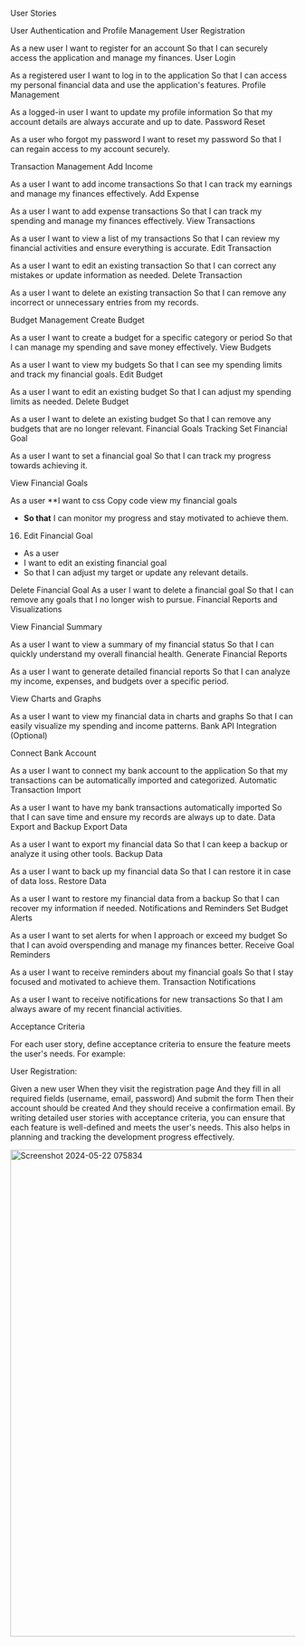 User Stories 

User Authentication and Profile Management
User Registration

As a new user
I want to register for an account
So that I can securely access the application and manage my finances.
User Login

As a registered user
I want to log in to the application
So that I can access my personal financial data and use the application's features.
Profile Management

As a logged-in user
I want to update my profile information
So that my account details are always accurate and up to date.
Password Reset

As a user who forgot my password
I want to reset my password
So that I can regain access to my account securely.


Transaction Management
Add Income

As a user
I want to add income transactions
So that I can track my earnings and manage my finances effectively.
Add Expense

As a user
I want to add expense transactions
So that I can track my spending and manage my finances effectively.
View Transactions

As a user
I want to view a list of my transactions
So that I can review my financial activities and ensure everything is accurate.
Edit Transaction

As a user
I want to edit an existing transaction
So that I can correct any mistakes or update information as needed.
Delete Transaction

As a user
I want to delete an existing transaction
So that I can remove any incorrect or unnecessary entries from my records.


Budget Management
Create Budget

As a user
I want to create a budget for a specific category or period
So that I can manage my spending and save money effectively.
View Budgets

As a user
I want to view my budgets
So that I can see my spending limits and track my financial goals.
Edit Budget

As a user
I want to edit an existing budget
So that I can adjust my spending limits as needed.
Delete Budget

As a user
I want to delete an existing budget
So that I can remove any budgets that are no longer relevant.
Financial Goals Tracking
Set Financial Goal

As a user
I want to set a financial goal
So that I can track my progress towards achieving it.

View Financial Goals

As a user
**I want to
css
Copy code
view my financial goals
- **So that** I can monitor my progress and stay motivated to achieve them.


16. Edit Financial Goal
- As a user
- I want to edit an existing financial goal
- So that I can adjust my target or update any relevant details.

Delete Financial Goal
As a user
I want to delete a financial goal
So that I can remove any goals that I no longer wish to pursue.
Financial Reports and Visualizations

View Financial Summary

As a user
I want to view a summary of my financial status
So that I can quickly understand my overall financial health.
Generate Financial Reports

As a user
I want to generate detailed financial reports
So that I can analyze my income, expenses, and budgets over a specific period.

View Charts and Graphs


As a user
I want to view my financial data in charts and graphs
So that I can easily visualize my spending and income patterns.
Bank API Integration (Optional)



Connect Bank Account

As a user
I want to connect my bank account to the application
So that my transactions can be automatically imported and categorized.
Automatic Transaction Import

As a user
I want to have my bank transactions automatically imported
So that I can save time and ensure my records are always up to date.
Data Export and Backup
Export Data

As a user
I want to export my financial data
So that I can keep a backup or analyze it using other tools.
Backup Data

As a user
I want to back up my financial data
So that I can restore it in case of data loss.
Restore Data

As a user
I want to restore my financial data from a backup
So that I can recover my information if needed.
Notifications and Reminders
Set Budget Alerts

As a user
I want to set alerts for when I approach or exceed my budget
So that I can avoid overspending and manage my finances better.
Receive Goal Reminders

As a user
I want to receive reminders about my financial goals
So that I stay focused and motivated to achieve them.
Transaction Notifications

As a user
I want to receive notifications for new transactions
So that I am always aware of my recent financial activities.

Acceptance Criteria

For each user story, define acceptance criteria to ensure the feature meets the user's needs. For example:

User Registration:

Given a new user
When they visit the registration page
And they fill in all required fields (username, email, password)
And submit the form
Then their account should be created
And they should receive a confirmation email.
By writing detailed user stories with acceptance criteria, you can ensure that each feature is well-defined and meets the user's needs. This also helps in planning and tracking the development progress effectively.


<img width="860" alt="Screenshot 2024-05-22 075834" src="https://github.com/SHAMMA6/Personal_Financ_Manager/assets/167346977/54ab44e7-687a-4da3-b0fc-267ca1cf3b78">
